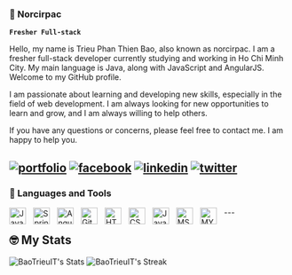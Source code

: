 ### 🐐 Norcirpac

**`Fresher Full-stack`**

Hello, my name is Trieu Phan Thien Bao, also known as norcirpac. I am a fresher full-stack developer currently studying and working in Ho Chi Minh City. My main language is Java, along with JavaScript and AngularJS. Welcome to my GitHub profile.

I am passionate about learning and developing new skills, especially in the field of web development. I am always looking for new opportunities to learn and grow, and I am always willing to help others.

If you have any questions or concerns, please feel free to contact me. I am happy to help you.

[![portfolio](https://img.shields.io/badge/my_portfolio-000?style=for-the-badge&logo=ko-fi&logoColor=white)]()
[![facebook](https://img.shields.io/badge/facebook-1DA1F2?style=for-the-badge&logo=facebook&logoColor=white)](https://www.facebook.com/noc1rp4c.it)
[![linkedin](https://img.shields.io/badge/linkedin-0A66C2?style=for-the-badge&logo=linkedin&logoColor=white)](https://www.linkedin.com/in/trieubaoit/)
[![twitter](https://img.shields.io/badge/twitter-1DA1F2?style=for-the-badge&logo=twitter&logoColor=white)](https://twitter.com/Btr_it2712)
---
### 🧰 Languages and Tools
<img align="left" alt="Java" width="30px" style="padding-right:10px;" src="https://cdn.jsdelivr.net/gh/devicons/devicon/icons/java/java-original.svg"/>
<img align="left" alt="Spring" width="30px" style="padding-right:10px;" src="https://cdn.jsdelivr.net/gh/devicons/devicon/icons/spring/spring-original.svg" />
<img align="left" alt="Angular" width="30px" style="padding-right:10px;" src="https://cdn.jsdelivr.net/gh/devicons/devicon/icons/angularjs/angularjs-plain.svg" />
<img align="left" alt="Git" width="30px" style="padding-right:10px;" src="https://cdn.jsdelivr.net/gh/devicons/devicon/icons/git/git-original.svg" />
<img align="left" alt="HTML" width="30px" style="padding-right:10px;" src="https://cdn.jsdelivr.net/gh/devicons/devicon/icons/html5/html5-plain.svg" />
<img align="left" alt="CSS" width="30px" style="padding-right:10px;" src="https://cdn.jsdelivr.net/gh/devicons/devicon/icons/css3/css3-plain.svg" />
<img align="left" alt="JavaScript" width="30px" style="padding-right:10px;" src="https://cdn.jsdelivr.net/gh/devicons/devicon/icons/javascript/javascript-plain.svg" />
<img align="left" alt="MSSQL" width="30px" style="padding-right:10px;" src="https://cdn.jsdelivr.net/gh/devicons/devicon/icons/microsoftsqlserver/microsoftsqlserver-plain-wordmark.svg" />
<img align="left" alt="MYSQL" width="30px" style="padding-right:10px;"  src="https://cdn.jsdelivr.net/gh/devicons/devicon/icons/mysql/mysql-original-wordmark.svg" />
--- 

## 🤓 My Stats
![BaoTrieuIT's Stats](https://github-readme-stats.vercel.app/api?username=BaoTrieuIT&theme=radical&show_icons=true&hide_border=false&count_private=true)
![BaoTrieuIT's Streak](https://github-readme-streak-stats.herokuapp.com/?user=BaoTrieuIT&theme=radical&hide_border=false)